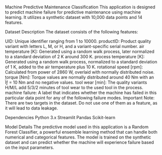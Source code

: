 Machine Predictive Maintenance Classification
This application is designed to predict machine failure for predictive maintenance using machine learning. It utilizes a synthetic dataset with 10,000 data points and 14 features.



Dataset Description
The dataset consists of the following features:

UID: Unique identifier ranging from 1 to 10000.
productID: Product quality variant with letters L, M, or H, and a variant-specific serial number.
air temperature [K]: Generated using a random walk process, later normalized to a standard deviation of 2 K around 300 K.
process temperature [K]: Generated using a random walk process, normalized to a standard deviation of 1 K, added to the air temperature plus 10 K.
rotational speed [rpm]: Calculated from power of 2860 W, overlaid with normally distributed noise.
torque [Nm]: Torque values are normally distributed around 40 Nm with an Ïƒ = 10 Nm and no negative values.
tool wear [min]: The quality variants H/M/L add 5/3/2 minutes of tool wear to the used tool in the process.
machine failure: A label that indicates whether the machine has failed in this particular data point for any of the following failure modes.
Important Note: There are two targets in the dataset. Do not use one of them as a feature, as it will lead to data leakage.


Dependencies
Python 3.x
Streamlit
Pandas
Scikit-learn



Model Details
The predictive model used in this application is a Random Forest Classifier, a powerful ensemble learning method that can handle both numerical and categorical features.
The model is trained on the synthetic dataset and can predict whether the machine will experience failure based on the input parameters.



